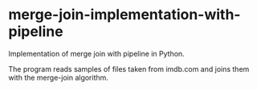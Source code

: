 # merge-join-implementation-with-pipeline

Implementation of merge join with pipeline in Python. 

The program reads samples of files taken from imdb.com and joins them with the merge-join algorithm. 
